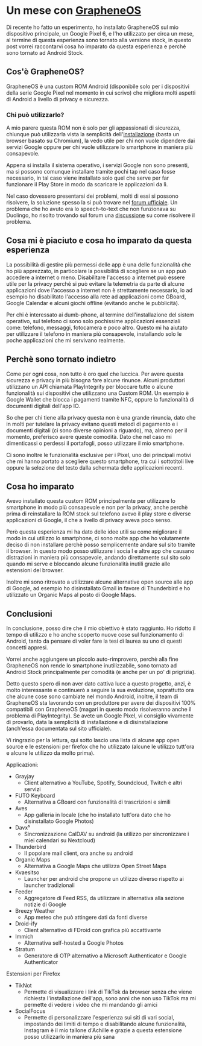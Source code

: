 # Un mese con [GrapheneOS](https://grapheneos.org/)

Di recente ho fatto un esperimento, ho installato GrapheneOS sul mio dispositivo principale, un Google Pixel 6,  e l'ho utilizzato per circa un mese, al termine di questa esperienza sono tornato alla versione stock, in questo post vorrei raccontarvi cosa ho imparato da questa esperienza e perché sono tornato ad Android Stock.

## Cos'è GrapheneOS?

GrapheneOS è una custom ROM Android (disponibile solo per i dispositivi della serie Google Pixel nel momento in cui scrivo) che migliora molti aspetti di Android a livello di privacy e sicurezza.

### Chi può utilizzarlo?

A mio parere questa ROM non è solo per gli appassionati di sicurezza, chiunque può utilizzarla vista la semplicità dell'[installazione](https://grapheneos.org/install/) (basta un browser basato su Chromium), la vedo utile per chi non vuole dipendere dai servizi Google oppure per chi vuole utilizzare lo smartphone in maniera più consapevole.

Appena si installa il sistema operativo, i servizi Google non sono presenti, ma si possono comunque installare tramite pochi tap nel caso fosse necessario, in tal caso viene installato solo quel che serve per far funzionare il Play Store in modo da scaricare le applicazioni da lì.

Nel caso dovessero presentarsi dei problemi, molti di essi si possono risolvere, la soluzione spesso la si può trovare nel [forum ufficiale](https://discuss.grapheneos.org/). 
Un problema che ho avuto era lo speech-to-text che non funzionava su Duolingo, ho risolto trovando sul forum una [discussione](https://discuss.grapheneos.org/d/9787-cant-speak-on-duolingo) su come risolvere il problema.

## Cosa mi è piaciuto e cosa ho imparato da questa esperienza

La possibilità di gestire più permessi delle app è una delle funzionalità che ho più apprezzato, in particolare la possibilità di scegliere se un app può accedere a internet o meno. 
Disabilitare l'accesso a internet può essere utile per la privacy perché si può evitare la telemetria da parte di alcune applicazioni dove l'accesso a internet non è strettamente necessario, io ad esempio ho disabilitato l'accesso alla rete ad applicazioni come GBoard, Google Calendar e alcuni giochi offline (evitando anche le pubblicità).

Per chi è interessato ai dumb-phone, al termine dell'installazione del sistem operativo, sul telefono ci sono solo pochissime applicazioni essenziali come: telefono,  messaggi, fotocamera e poco altro.
Questo mi ha aiutato per utilizzare il telefono in maniera più consapevole, installando solo le poche applicazioni che mi servivano realmente.

## Perchè sono tornato indietro

Come per ogni cosa, non tutto è oro quel che luccica. Per avere questa sicurezza e privacy in più bisogna fare alcune rinunce.
Alcuni produttori utilizzano un API chiamata PlayIntegrity per bloccare tutte o alcune funzionalità sui dispositivi che utilizzano una Custom ROM.
Un esempio è Google Wallet che blocca i pagamenti tramite NFC, oppure la funzionalità di documenti digitali dell'app IO.

So che per chi tiene alla privacy questa non è una grande rinuncia, dato che in molti per tutelare la privacy evitano questi metodi di pagamento e i documenti digitali (ci sono diverse opinioni a riguardo), ma, almeno per il momento, preferisco avere queste comodità. Dato che nel caso mi dimenticassi o perdessi il portafogli, posso utilizzare il mio smartphone.

Ci sono inoltre le funzionalità esclusive per i Pixel, uno dei principali motivi che mi hanno portato a scegliere questo smartphone, tra cui i sottotitoli live oppure la selezione del testo dalla schermata delle applicazioni recenti.

## Cosa ho imparato

Avevo installato questa custom ROM principalmente per utilizzare lo smartphone in modo più consapevole e non per la privacy, anche perchè prima di reinstallare la ROM stock sul telefono avevo il play store e diverse applicazioni di Google, il che a livello di privacy aveva poco senso.

Però questa esperienza mi ha dato delle idee utili su come migliorare il modo in cui utilizzo lo smartphone, ci sono molte app che ho volutamente deciso di non installare perchè posso semplicemente andare sul sito tramite il browser.
In questo modo posso utilizzare i socia l e altre app che causano distrazioni in maniera più consapevole, andando direttamente sul sito solo quando mi serve e bloccando alcune funzionalità inutili grazie alle estensioni del browser.

Inoltre mi sono ritrovato a utilizzare alcune alternative open source alle app di Google, ad esempio ho disinstallato Gmail in favore di Thunderbird e ho utilizzato un Organic Maps al posto di Google Maps.

## Conclusioni

In conclusione, posso dire che il mio obiettivo è stato raggiunto. Ho ridotto il tempo di utilizzo e ho anche scoperto nuove cose sul funzionamento di Android, tanto da pensare di voler fare la tesi di laurea su uno di questi concetti appresi.

Vorrei anche aggiungere un piccolo auto-rimprovero, perchè alla fine GrapheneOS non rende lo smartphone inutilizzabile, sono tornato ad Android Stock principalmente per comodità (e anche per un po' di prigrizia).

Detto questo spero di non aver dato cattiva luce a questo progetto, anzi, è molto interessante e continuerò a seguire la sua evoluzione, soprattutto ora che alcune cose sono cambiate nel mondo Android, inoltre, il team di GrapheneOS sta lavorando con un produttore per avere dei dispositivi 100% compatibili con GrapheneOS (magari in questo modo risolveranno anche il problema di PlayIntegrity). 
Se avete un Google Pixel, vi consiglio vivamente di provarlo, data la semplicità di installazione e di disinstallazione (anch'essa documentata sul sito ufficiale).

Vi ringrazio per la lettura, qui sotto lascio una lista di alcune app open source e le estensioni per firefox che ho utilizzato (alcune le utilizzo tutt'ora e alcune le utilizzo da molto prima).

Applicazioni:
- Grayjay
  - Client alternativo a YouTube, Spotify, Soundcloud, Twitch e altri servizi
- FUTO Keyboard
  - Alternativa a GBoard con funzionalità di trascrizioni e simili
- Aves
  - App galleria in locale (che ho installato tutt'ora dato che ho disinstallato Google Photos)
- Davx⁵
  - Sincronizzazione CalDAV su android (la utilizzo per sincronizzare i miei calendari su Nextcloud)
- Thunderbird
  - Il popolare mail client, ora anche su android
- Organic Maps
  - Alternativa a Google Maps che utilizza Open Street Maps
- Kvaesitso
  - Launcher per android che propone un utilizzo diverso rispetto ai launcher tradizionali
- Feeder
  - Aggregatore di Feed RSS, da utilizzare in alternativa alla sezione notizie di Google 
- Breezy Weather
  - App meteo che può attingere dati da fonti diverse 
- Droid-ify
  - Client alternativo di FDroid con grafica più accattivante
- Immich
  - Alternativa self-hosted a Google Photos
- Stratum
  - Generatore di OTP alternativo a Microsoft Authenticator e Google Authenticator

Estensioni per Firefox
- TikNot
  - Permette di visualizzare i link di TikTok da browser senza che viene richiesta l'installazione dell'app, sono anni che non uso TikTok ma mi permette di vedere i video che mi mandando gli amici
- SocialFocus
  - Permette di personalizzare l'esperienza sui siti di vari social, impostando dei limiti di tempo e disabilitando alcune funzionalità, Instagram è il mio tallone d'Achille e grazie a questa estensione posso utilizzarlo in maniera più sana